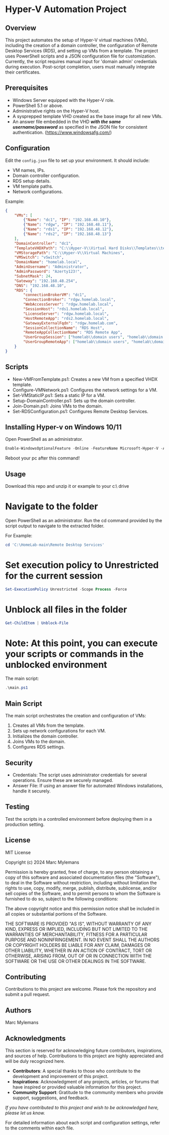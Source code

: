 # Hyper-V Automation Project

## Overview
This project automates the setup of Hyper-V virtual machines (VMs), including the creation of a domain controller, the configuration of Remote Desktop Services (RDS), and setting up VMs from a template. The project uses PowerShell scripts and a JSON configuration file for customization. Currently, the script requires manual input for 'domain admin' credentials during execution. Post-script completion, users must manually integrate their certificates.

## Prerequisites
- Windows Server equipped with the Hyper-V role.
- PowerShell 5.1 or above.
- Administrative rights on the Hyper-V host.
- A sysprepped template VHD created as the base image for all new VMs.
- An answer file embedded in the VHD ***with the same username/password*** as specified in the JSON file for consistent authentication. (https://www.windowsafg.com/)

## Configuration
Edit the `config.json` file to set up your environment. It should include:

- VM names, IPs.
- Domain controller configuration.
- RDS setup details.
- VM template paths.
- Network configurations.

Example:
```json
{
    "VMs": [
        {"Name": "dc1", "IP": "192.168.48.10"},
        {"Name": "rdgw", "IP": "192.168.48.11"},
        {"Name": "rds1", "IP": "192.168.48.12"},
        {"Name": "rds2", "IP": "192.168.48.13"}
    ],
    "DomainController": "dc1",
    "TemplateVHDXPath": "C:\\Hyper-V\\Virtual Hard Disks\\Templates\\template_server2019.vhdx",
    "VMStoragePath": "C:\\Hyper-V\\Virtual Machines",
    "VMSwitch": "vSwitch",
    "DomainName": "homelab.local",
    "AdminUsername": "Administrator",
    "AdminPassword": "Azerty123!",
    "SubnetMask": 24,
    "Gateway": "192.168.48.254",
    "DNS": "192.168.48.10",
    "RDS": {
        "connectionBrokerVM": "dc1",
        "ConnectionBroker": "rdgw.homelab.local",
        "WebAccessServer": "rdgw.homelab.local",
        "SessionHost": "rds1.homelab.local",
        "LicenseServer": "rdgw.homelab.local",
        "HostRemoteApp": "rds2.homelab.local",
        "GatewayExternalFqdn": "rdgw.homelab.com",
        "SessionCollectionName": "RDS Host",
        "RemoteAppCollectionName": "RDS Remote App",
        "UserGroupSession": ["homelab\\domain users", "homelab\\domain admins"],
        "UserGroupRemoteApp": ["homelab\\domain users", "homelab\\domain admins"]
    }
}
```

## Scripts

- New-VMFromTemplate.ps1: Creates a new VM from a specified VHDX template.
- Configure-VMNetwork.ps1: Configures the network settings for a VM.
- Set-VMStaticIP.ps1: Sets a static IP for a VM.
- Setup-DomainController.ps1: Sets up the domain controller.
- Join-Domain.ps1: Joins VMs to the domain.
- Set-RDSConfiguration.ps1: Configures Remote Desktop Services.

## Installing Hyper-v on Windows 10/11

Open PowerShell as an administrator.

```powershell
Enable-WindowsOptionalFeature -Online -FeatureName Microsoft-Hyper-V -All
```
Reboot your pc after this command!

## Usage

Download this repo and unzip it or example to your c:\ drive

# Navigate to the folder
Open PowerShell as an administrator.
Run the cd command provided by the script output to navigate to the extracted folder.

For Example:

```powershell
cd 'C:\HomeLab-main\Remote Desktop Services'
```

# Set execution policy to Unrestricted for the current session

```powershell
Set-ExecutionPolicy Unrestricted -Scope Process -Force
```

# Unblock all files in the folder

```powershell
Get-ChildItem | Unblock-File
```

# Note: At this point, you can execute your scripts or commands in the unblocked environment
The main script:

```powershell
.\main.ps1
```

## Main Script

The main script orchestrates the creation and configuration of VMs:

1) Creates all VMs from the template.
2) Sets up network configurations for each VM.
3) Initializes the domain controller.
4) Joins VMs to the domain.
5) Configures RDS settings.

## Security

- Credentials: The script uses administrator credentials for several operations. Ensure these are securely managed.
- Answer File: If using an answer file for automated Windows installations, handle it securely.

## Testing

Test the scripts in a controlled environment before deploying them in a production setting.

## License

MIT License

Copyright (c) 2024 Marc Mylemans

Permission is hereby granted, free of charge, to any person obtaining a copy
of this software and associated documentation files (the "Software"), to deal
in the Software without restriction, including without limitation the rights
to use, copy, modify, merge, publish, distribute, sublicense, and/or sell
copies of the Software, and to permit persons to whom the Software is
furnished to do so, subject to the following conditions:

The above copyright notice and this permission notice shall be included in all
copies or substantial portions of the Software.

THE SOFTWARE IS PROVIDED "AS IS", WITHOUT WARRANTY OF ANY KIND, EXPRESS OR
IMPLIED, INCLUDING BUT NOT LIMITED TO THE WARRANTIES OF MERCHANTABILITY,
FITNESS FOR A PARTICULAR PURPOSE AND NONINFRINGEMENT. IN NO EVENT SHALL THE
AUTHORS OR COPYRIGHT HOLDERS BE LIABLE FOR ANY CLAIM, DAMAGES OR OTHER
LIABILITY, WHETHER IN AN ACTION OF CONTRACT, TORT OR OTHERWISE, ARISING FROM,
OUT OF OR IN CONNECTION WITH THE SOFTWARE OR THE USE OR OTHER DEALINGS IN THE
SOFTWARE.


## Contributing

Contributions to this project are welcome. Please fork the repository and submit a pull request.

## Authors
Marc Mylemans

## Acknowledgments

This section is reserved for acknowledging future contributors, inspirations, and sources of help. Contributions to this project are highly appreciated and will be duly recognized here.

- **Contributors**: A special thanks to those who contribute to the development and improvement of this project.
- **Inspirations**: Acknowledgment of any projects, articles, or forums that have inspired or provided valuable information for this project.
- **Community Support**: Gratitude to the community members who provide support, suggestions, and feedback.

_If you have contributed to this project and wish to be acknowledged here, please let us know._



For detailed information about each script and configuration settings, refer to the comments within each file.
